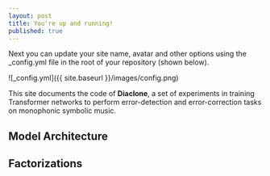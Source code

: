 ```yaml
---
layout: post
title: You're up and running!
published: true
---
```


Next you can update your site name, avatar and other options using the _config.yml file in the root of your repository (shown below).

![_config.yml]({{ site.baseurl }}/images/config.png)

This site documents the code of **Diaclone**, a set of experiments in training Transformer networks to perform error-detection and error-correction tasks on monophonic symbolic music.



## Model Architecture

## Factorizations

